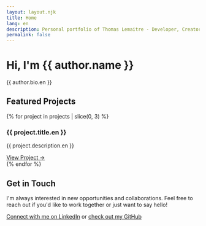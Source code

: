 ```yaml
---
layout: layout.njk
title: Home
lang: en
description: Personal portfolio of Thomas Lemaitre - Developer, Creator, Open Source Enthusiast
permalink: false
---
```


<div class="hero">
    <h1>Hi, I'm {{ author.name }}</h1>
    <p>{{ author.bio.en }}</p>
</div>

<section>
    <h2>Featured Projects</h2>
    <div class="projects-grid">
        {% for project in projects | slice(0, 3) %}
        <div class="project-card">
            <h3>{{ project.title.en }}</h3>
            <p>{{ project.description.en }}</p>
            <a href="{{ project.link }}" class="project-link" target="_blank" rel="noopener noreferrer">
                View Project →
            </a>
        </div>
        {% endfor %}
    </div>
</section>

<section>
    <h2>Get in Touch</h2>
    <p>I'm always interested in new opportunities and collaborations. Feel free to reach out if you'd like to work together or just want to say hello!</p>
    <p>
        <a href="{{ author.linkedin }}" target="_blank" rel="noopener noreferrer">Connect with me on LinkedIn</a> or 
        <a href="{{ author.github }}" target="_blank" rel="noopener noreferrer">check out my GitHub</a>
    </p>
</section>
